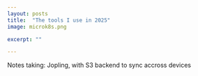 ```yaml
---
layout: posts
title:  "The tools I use in 2025"
image: microk8s.png

excerpt: ""

---
```


Notes taking: Jopling, with S3 backend to sync accross devices
